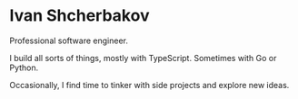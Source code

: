 # Ivan Shcherbakov

Professional software engineer.

I build all sorts of things, mostly with TypeScript. Sometimes with Go or Python.

Occasionally, I find time to tinker with side projects and explore new ideas.
